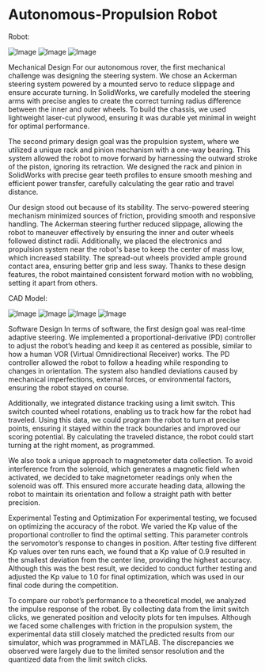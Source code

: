 # Autonomous-Propulsion Robot

Robot:

![Image](https://github.com/user-attachments/assets/93434f51-44bd-41b7-94bb-3b5656512eef) ![Image](https://github.com/user-attachments/assets/c55a7e60-f2d1-42f6-a7db-17c0151b9f64)
![Image](https://github.com/user-attachments/assets/1b92e3d2-68f4-42bd-877a-42906026e93f)

Mechanical Design
For our autonomous rover, the first mechanical challenge was designing the steering system. We chose an Ackerman steering system powered by a mounted servo to reduce slippage and ensure accurate turning. In SolidWorks, we carefully modeled the steering arms with precise angles to create the correct turning radius difference between the inner and outer wheels. To build the chassis, we used lightweight laser-cut plywood, ensuring it was durable yet minimal in weight for optimal performance.

The second primary design goal was the propulsion system, where we utilized a unique rack and pinion mechanism with a one-way bearing. This system allowed the robot to move forward by harnessing the outward stroke of the piston, ignoring its retraction. We designed the rack and pinion in SolidWorks with precise gear teeth profiles to ensure smooth meshing and efficient power transfer, carefully calculating the gear ratio and travel distance.

Our design stood out because of its stability. The servo-powered steering mechanism minimized sources of friction, providing smooth and responsive handling. The Ackerman steering further reduced slippage, allowing the robot to maneuver effectively by ensuring the inner and outer wheels followed distinct radii. Additionally, we placed the electronics and propulsion system near the robot's base to keep the center of mass low, which increased stability. The spread-out wheels provided ample ground contact area, ensuring better grip and less sway. Thanks to these design features, the robot maintained consistent forward motion with no wobbling, setting it apart from others.

CAD Model:

![Image](https://github.com/user-attachments/assets/7ad23d01-5027-4530-a0cf-face75efc11d)
![Image](https://github.com/user-attachments/assets/16d1a6ee-cb1c-4af5-9d1e-4cd74763c7be)
![Image](https://github.com/user-attachments/assets/bb04466d-6fff-4fcc-9279-096ce6406476)
![Image](https://github.com/user-attachments/assets/ed27c3f6-52cc-4924-abbe-4ecb841b1b9f)

Software Design
In terms of software, the first design goal was real-time adaptive steering. We implemented a proportional-derivative (PD) controller to adjust the robot’s heading and keep it as centered as possible, similar to how a human VOR (Virtual Omnidirectional Receiver) works. The PD controller allowed the robot to follow a heading while responding to changes in orientation. The system also handled deviations caused by mechanical imperfections, external forces, or environmental factors, ensuring the robot stayed on course.

Additionally, we integrated distance tracking using a limit switch. This switch counted wheel rotations, enabling us to track how far the robot had traveled. Using this data, we could program the robot to turn at precise points, ensuring it stayed within the track boundaries and improved our scoring potential. By calculating the traveled distance, the robot could start turning at the right moment, as programmed.

We also took a unique approach to magnetometer data collection. To avoid interference from the solenoid, which generates a magnetic field when activated, we decided to take magnetometer readings only when the solenoid was off. This ensured more accurate heading data, allowing the robot to maintain its orientation and follow a straight path with better precision.

Experimental Testing and Optimization
For experimental testing, we focused on optimizing the accuracy of the robot. We varied the Kp value of the proportional controller to find the optimal setting. This parameter controls the servomotor’s response to changes in position. After testing five different Kp values over ten runs each, we found that a Kp value of 0.9 resulted in the smallest deviation from the center line, providing the highest accuracy. Although this was the best result, we decided to conduct further testing and adjusted the Kp value to 1.0 for final optimization, which was used in our final code during the competition.

To compare our robot’s performance to a theoretical model, we analyzed the impulse response of the robot. By collecting data from the limit switch clicks, we generated position and velocity plots for ten impulses. Although we faced some challenges with friction in the propulsion system, the experimental data still closely matched the predicted results from our simulator, which was programmed in MATLAB. The discrepancies we observed were largely due to the limited sensor resolution and the quantized data from the limit switch clicks.
